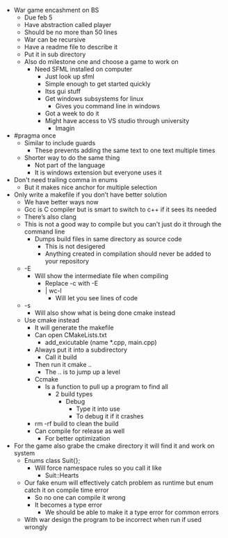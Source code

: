 * War game encashment on BS
  * Due feb 5
  * Have abstraction called player
  * Should be no more than 50 lines
  * War can be recursive
  * Have a readme file to describe it 
  * Put it in sub directory
  * Also do milestone one and choose a game to work on 
    * Need SFML installed on computer
      * Just look up sfml 
      * Simple enough to get started quickly
      * Itss gui stuff
      * Get windows subsystems for linux 
        * Gives you command line in windows 
      * Got a week to do it
      * Might have access to VS studio through university
        * Imagin
* #pragma once
  * Similar to include guards 
    * These prevents adding the same text to one text multiple times
  * Shorter way to do the same thing 
    * Not part of the language 
    * It is windows extension but everyone uses it
* Don't need trailing comma in enums
  * But it makes nice anchor for multiple selection
* Only write a makefile if you don’t have better solution
  * We have better ways now 
  * Gcc is C compiler but is smart to switch to c++ if it sees its needed 
  * There’s also clang
  * This is not a good way to compile but you can't just do it through the command line
    * Dumps build files in same directory as source code
      * This is not desigered 
      * Anything created in compilation should never be added to your repository
  * -E 
    * Will show the intermediate file when compiling
      * Replace -c with -E
      * | wc-l 
        * Will let you see lines of code
  * -s
    * Will also show what is being done cmake instead
  * Use cmake instead
    * It will generate the makefile
    * Can open CMakeLists.txt
      * add_exicutable (name *.cpp, main.cpp)
    * Always put it into a subdirectory
      * Call it build
    * Then run it cmake ..
      * The .. is to jump up a level
    * Ccmake
      * Is a function to pull up a program to find all
        * 2 build types
          * Debug
            * Type it into use 
            * To debug it if it crashes
    * rm -rf build to clean the build
    * Can compile for release as well
      * For better optimization
* For the game also grabe the cmake directory it will find it and work on system
  * Enums class Suit{};
    * Will force namespace rules so you call it like 
      * Suit::Hearts
  * Our fake enum will effectively catch problem as runtime but enum catch it on compile time error
    * So no one can compile it wrong 
    * It becomes a type error
      * We should be able to make it a type error for common errors
  * With war design the program to be incorrect when run if used wrongly 

